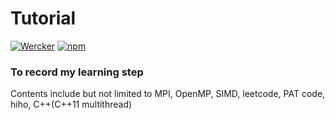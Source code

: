 # Tutorial 
[![Wercker](https://img.shields.io/wercker/ci/wercker/docs.svg)]()
[![npm](https://img.shields.io/npm/l/express.svg)]()

### To record my learning step

Contents include but not limited to MPI, OpenMP, SIMD, leetcode, PAT code, hiho, C++(C++11 multithread)
